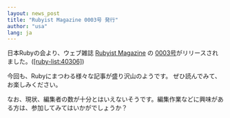 ```yaml
---
layout: news_post
title: "Rubyist Magazine 0003号 発行"
author: "usa"
lang: ja
---
```


日本Rubyの会より、ウェブ雑誌 [Rubyist Magazine][1] の
[0003号][2]がリリースされました。([\[ruby-list:40306\]][3])

今回も、Rubyにまつわる様々な記事が盛り沢山のようです。 ぜひ読んでみて、お楽しみください。

なお、現状、編集者の数が十分とはいえないそうです。編集作業などに興味がある方は、参加してみてはいかがでしょうか？



[1]: http://jp.rubyist.net/magazine/
[2]: http://jp.rubyist.net/magazine/?0003
[3]: http://blade.nagaokaut.ac.jp/cgi-bin/scat.rb/ruby/ruby-list/40306
